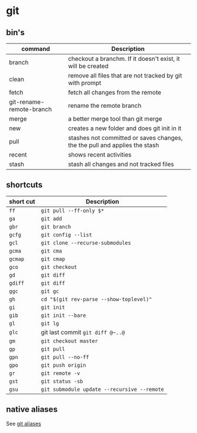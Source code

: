 # git

## bin's

| command  | Description |
| ------------- | ------------- |
| branch | checkout a branchm. If it doesn't exist, it will be created  |
| clean | remove all files that are not tracked by git with prompt |
| fetch | fetch all changes from the remote |
| git-rename-remote-branch | rename the remote branch |
| merge | a better merge tool than git merge |
| new | creates a new folder and does git init in it |
| pull | stashes not committed or saves changes, the the pull and applies the stash |
| recent | shows recent activities |
| stash | stash all changes and not tracked files |

## shortcuts

| short cut  | Description |
| ------------- | ------------- |
| `ff` | `git pull --ff-only $*` |
| `ga` | `git add`|
| `gbr` | `git branch` |
| `gcfg` | `git config --list` |
| `gcl` | `git clone --recurse-submodules` |
| `gcma` | `git cma` |
| `gcmap` | `git cmap` |
| `gco` | `git checkout` |
| `gd` | `git diff` |
| `gdiff` | `git diff` |
| `ggc` | `git gc` |
| `gh` | `cd "$(git rev-parse --show-toplevel)"` |
| `gi` | `git init` |
| `gib` | `git init --bare` |
| `gl` | `git lg` |
| `glc` | git last commit `git diff @~..@` |
| `gm` | `git checkout master` |
| `gp` | `git pull` |
| `gpn` | `git pull --no-ff` |
| `gpo` | `git push origin` |
| `gr` | `git remote -v` |
| `gst` | `git status -sb` |
| `gsu` | `git submodule update --recursive --remote` |

## native aliases

See [git aliases](git/aliases.ini#L2-L53)
